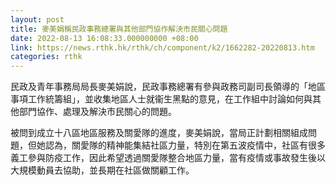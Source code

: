 ```yaml
---
layout: post
title: 麥美娟稱民政事務總署與其他部門協作解決市民關心問題
date: 2022-08-13 16:08:33.000000000 +08:00
link: https://news.rthk.hk/rthk/ch/component/k2/1662282-20220813.htm
categories: rthk
---
```


民政及青年事務局局長麥美娟說，民政事務總署有參與政務司副司長領導的「地區事項工作統籌組」，並收集地區人士就衞生黑點的意見，在工作組中討論如何與其他部門協作、處理及解決市民關心的問題。

被問到成立十八區地區服務及關愛隊的進度，麥美娟說，當局正計劃相關組成問題，但她認為，關愛隊的精神能集結社區力量，特別在第五波疫情中，社區有很多義工參與防疫工作，因此希望透過關愛隊整合地區力量，當有疫情或事故發生後以大規模動員去協助，並長期在社區做關顧工作。
